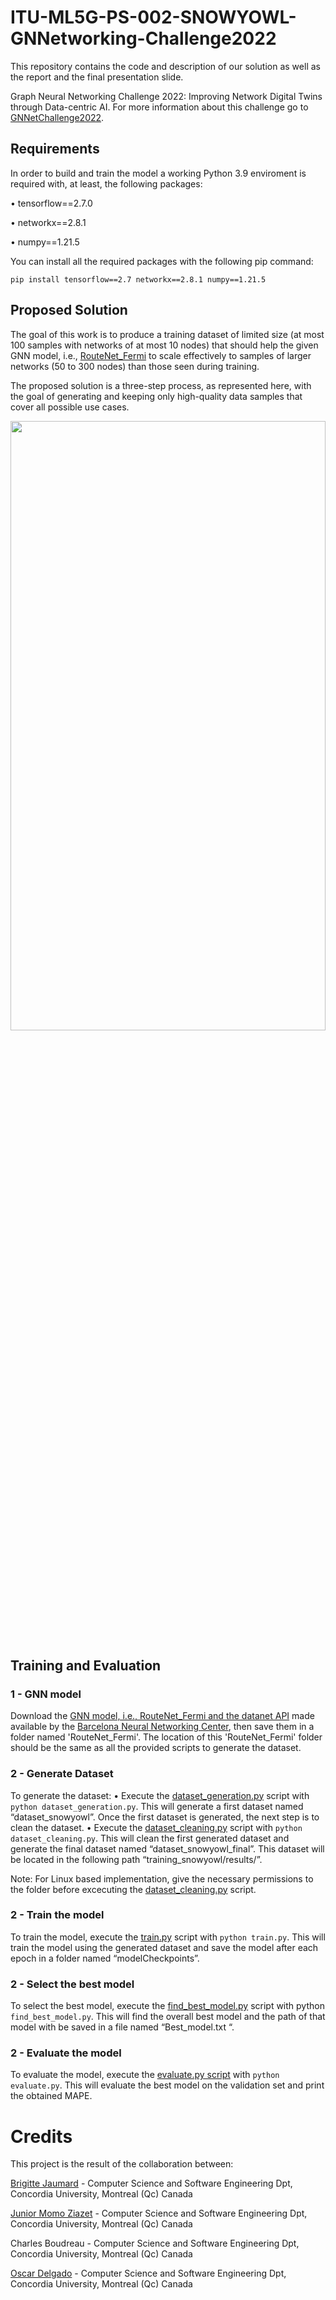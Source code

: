# ITU-ML5G-PS-002-SNOWYOWL-GNNetworking-Challenge2022
This repository contains the code and description of our solution as well as the report and the final presentation slide. 

Graph Neural Networking Challenge 2022: Improving Network Digital Twins through Data-centric AI. For more information about this challenge go to [GNNetChallenge2022](https://bnn.upc.edu/challenge/gnnet2022/).

## Requirements
In order to build and train the model a working Python 3.9 enviroment is required with, at least, the following packages:

• tensorflow==2.7.0

• networkx==2.8.1

• numpy==1.21.5


You can install all the required packages with the following pip command:

```pip install tensorflow==2.7 networkx==2.8.1 numpy==1.21.5```

## Proposed Solution
The goal of this work is to produce a training dataset of limited size (at most 100 samples with networks of at most 10 nodes) that should help the given GNN model, i.e., [RouteNet_Fermi](https://github.com/BNN-UPC/GNNetworkingChallenge/tree/2022_DataCentricAI/RouteNet_Fermi) to scale effectively to samples of larger networks (50 to 300 nodes) than those seen during training. 

The proposed solution is a three-step process, as represented here, with the goal of generating and keeping only high-quality data samples that cover all possible use cases.

<img id="fig1" src="./assets/solution_snowyowl_2022.png" width="100%" height="50%" />


##  Training and Evaluation
### 1 - GNN model
Download the [GNN model, i.e., RouteNet_Fermi and the datanet API](https://github.com/BNN-UPC/GNNetworkingChallenge/tree/2022_DataCentricAI/RouteNet_Fermi)  made available by the [Barcelona Neural Networking Center](https://bnn.upc.edu/), then save them in a folder named 'RouteNet_Fermi'. The location of this 'RouteNet_Fermi' folder should be the same as all the provided scripts to generate the dataset.

### 2 - Generate Dataset
To generate the dataset: 
• Execute the [dataset_generation.py]() script with ```python dataset_generation.py```. This will generate a first dataset named “dataset_snowyowl”. Once the first dataset is generated, the next step is to clean the dataset.
• Execute the [dataset_cleaning.py]() script with ```python dataset_cleaning.py```. This will clean the first generated dataset and generate the final dataset named “dataset_snowyowl_final”. This dataset will be located in the following path “training_snowyowl/results/”.

Note: For Linux based implementation, give the necessary permissions to the folder before excecuting the [dataset_cleaning.py]() script.

### 2 - Train the model

To train the model, execute the [train.py]() script with ```python train.py```. This will train the model using
the generated dataset and save the model after each epoch in a folder named “modelCheckpoints”.

### 2 - Select the best model
To select the best model, execute the [find_best_model.py]() script with python ```find_best_model.py```. This will find the overall best model and the path of that model with be saved in a file named “Best_model.txt “.

### 2 - Evaluate the model
To evaluate the model, execute the [evaluate.py script]() with ```python evaluate.py```. This will evaluate the best model on the validation set and print the obtained MAPE.

# Credits
This project is the result of the collaboration between:

[Brigitte Jaumard](https://users.encs.concordia.ca/~bjaumard/) - Computer Science and Software Engineering Dpt, Concordia University, Montreal (Qc) Canada

[Junior Momo Ziazet](https://ca.linkedin.com/in/junior-momo-ziazet-710755140) - Computer Science and Software Engineering Dpt, Concordia University, Montreal (Qc) Canada

Charles Boudreau - Computer Science and Software Engineering Dpt, Concordia University, Montreal (Qc) Canada

[Oscar Delgado](https://www.linkedin.com/in/oscar-delgado-180329125) - Computer Science and Software Engineering Dpt, Concordia University, Montreal (Qc) Canada
